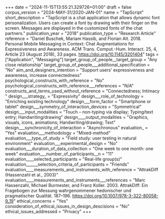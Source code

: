 +++
date = "2024-11-15T13:55:21.329726+01:00"
draft = false
corpus_version = "2024-MAY-31/2020-JAN-01"
name = "TapScript"
short_description = "TapScript is a chat application that allows dynamic font personalization. Users can create a font by drawing with their finger on the screen. Messages are displayed in the customized fonts of the chat partners."
publication_year = "2018"
publication_type = "Research Article"
reference = "Daniel Buschek, Mariam Hassib, and Florian Alt. 2018. Personal Mobile Messaging in Context: Chat Augmentations for Expressiveness and Awareness. ACM Trans. Comput.-Hum. Interact. 25, 4, Article 23 (August 2018), 33 pages. https://doi.org/10.1145/3201404"
tags = ["Application", "Messaging"]
target_group_of_people__target_group = "Any close relationship"
target_group_of_people___additional_specification = "No"
aim_and_designers_intention = "Support users' expressiveness and awareness, increase connectedness"
psychological_constructs_with_reference = "No"
psychological_constructs_with_reference___references = "N/A"
constructs_and_terms_used_without_reference = "Connectedness; Intimacy "
design___strategy_ = "Expressivity"
design___role_of_technology = "Enriching existing technology"
design___form_factor = "Smartphone or tablet"
design___symmetry_of_interaction_devices = "Symmetrical"
design___input_modalities = "Touch – non-typing via display; Typing/text entry; Handwriting/drawing"
design____output_modalities = "Graphics, visuals, icons, animations; Handwriting/drawing; Text"
design___synchronicity_of_interaction = "Asynchronous"
evaluation_ = "Yes"
evaluation___methodology = "Mixed-method"
evaluation___type_of_study = "Field study: user testing in natural environment"
evaluation___experimental_design = "No"
evaluation___duration_of_data_collection = "One week to one month: one week"
evaluation___number_of_participants__n = "11"
evaluation____selected_participants = "Real-life group(s)"
evaluation______selection_criteria_of_participants = "Friends"
evaluation____measurements_and_instruments_with_reference = "AttrakDiff (Hassenzahl et al., 2003)"
evaluation____measurements_and_instruments___references = "Marc Hassenzahl, Michael Burmester, and Franz Koller. 2003. AttrakDiff: Ein Fragebogen zur Messung wahrgenommener hedonischer und pragmatischer Qualität. 187–196. https://doi.org/10.1007/978-3-322-80058-9_19"
ethical_concerns = "Yes"
consideration_of_ethical_issues_in_design_descisions = "No"
ethical_issues_addressed = "Privacy"
+++
